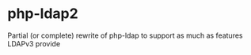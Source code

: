 php-ldap2
=========

Partial (or complete) rewrite of php-ldap to support as much as features LDAPv3 provide